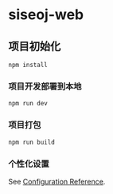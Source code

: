 # siseoj-web

## 项目初始化
```
npm install
```

### 项目开发部署到本地
```
npm run dev
```

### 项目打包
```
npm run build
```

### 个性化设置
See [Configuration Reference](https://cli.vuejs.org/config/).
